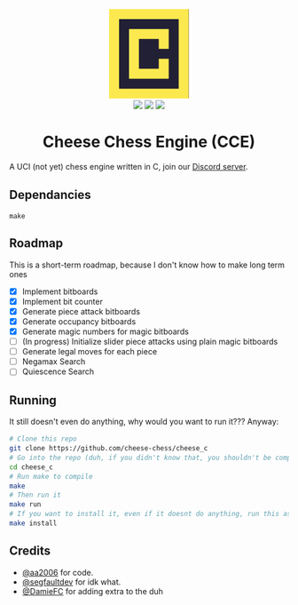 <div align="center">
    <img src="./assets/cheese_smol.png" style="max-width:15vw;"><br>
    <img src="https://img.shields.io/github/commit-activity/w/cheese-chess/cheese_c?style=flat-square">
    <img src="https://img.shields.io/github/license/cheese-chess/cheese_c?style=flat-square">
    <img src="https://img.shields.io/discord/872146521183903804?style=flat-square">
    <h1>Cheese Chess Engine (CCE)</h1>

</div>

A UCI (not yet) chess engine written in C, join our [Discord server](https://discord.gg/FBzkBQhz3A).

## Dependancies
```
make
```

## Roadmap
This is a short-term roadmap, because I don't know how to make long term ones

- [x] Implement bitboards
- [x] Implement bit counter
- [x] Generate piece attack bitboards
- [x] Generate occupancy bitboards
- [x] Generate magic numbers for magic bitboards
- [ ] (In progress) Initialize slider piece attacks using plain magic bitboards
- [ ] Generate legal moves for each piece
- [ ] Negamax Search
- [ ] Quiescence Search

## Running
It still doesn't even do anything, why would you want to run it??? Anyway:
```bash
# Clone this repo
git clone https://github.com/cheese-chess/cheese_c
# Go into the repo (duh, if you didn't know that, you shouldn't be compiling software)
cd cheese_c
# Run make to compile
make
# Then run it
make run
# If you want to install it, even if it doesnt do anything, run this as root (using sudo or doas or something, we really don't care):
make install
```

## Credits
- [@aa2006](https://github.com/aa2006) for code.
- [@segfaultdev](https://github.com/segfaultdev) for idk what.
- [@DamieFC](https://github.com/DamieFC) for adding extra to the duh
